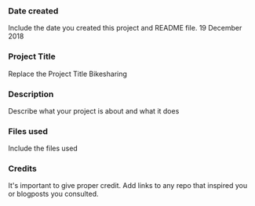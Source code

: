 ### Date created
Include the date you created this project and README file.
19 December 2018

### Project Title
Replace the Project Title
Bikesharing 

### Description
Describe what your project is about and what it does

### Files used
Include the files used

### Credits
It's important to give proper credit. Add links to any repo that inspired you or blogposts you consulted.
